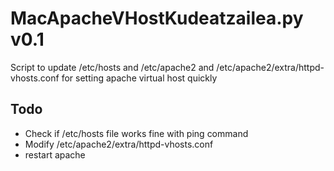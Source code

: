 #	MacApacheVHostKudeatzailea.py v0.1 #                                                     
Script to update /etc/hosts and /etc/apache2 and /etc/apache2/extra/httpd-vhosts.conf for setting apache virtual host quickly


## Todo ##
* Check if /etc/hosts file works fine with ping command
* Modify /etc/apache2/extra/httpd-vhosts.conf
* restart apache
